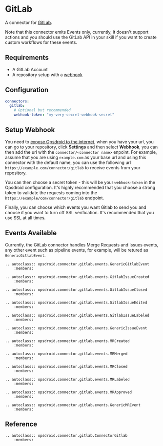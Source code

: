 # GitLab

A connector for [GitLab](https://gitlab.com). 

Note that this connector emits Events only, currently, it doesn't support actions and you should
use the GitLab API in your skill if you want to create custom workflows for these events.

## Requirements

- A GitLab Account
- A repository setup with a [webhook](https://docs.gitlab.com/ee/user/project/integrations/webhooks.html)

## Configuration

```yaml
connectors:
  gitlab:
    # Optional but recommended
    webhook-token: "my-very-secret-webhook-secret"
```

## Setup Webhook

You need to [expose Opsdroid to the internet](../exposing.md), when you have your url, you can go to your repository, click **Settings** and then select **Webhook**, you can then add the url with the `connector/<connector name>` enpoint. For example, assume that you are using `example.com` as your base url and using this connector with the default name, you can use the following url `https://example.com/connector/gitlab` to receive events from your repository.

You can then choose a secret token - this will be your `webhook-token` in the Opsdroid configuration. It's highly recommended that you choose
a strong token to validate the requests coming into the `https://example/com/connector/gitlab` endpoint.

Finally, you can choose which events you want Gitlab to send you and choose if you want to turn off SSL verification. It's recommended that
you use SSL at all times.

## Events Available

Currently, the GitLab connector handles Merge Requests and Issues events, any other event such as pipeline events, for example, will be retured as `GenericGitlabEvent`.

```eval_rst
.. autoclass:: opsdroid.connector.gitlab.events.GenericGitlabEvent
    :members:
```

```eval_rst
.. autoclass:: opsdroid.connector.gitlab.events.GitlabIssueCreated
    :members:
```

```eval_rst
.. autoclass:: opsdroid.connector.gitlab.events.GitlabIssueClosed
    :members:
```

```eval_rst
.. autoclass:: opsdroid.connector.gitlab.events.GitlabIssueEdited
    :members:
```

```eval_rst
.. autoclass:: opsdroid.connector.gitlab.events.GitlabIssueLabeled
    :members:
```

```eval_rst
.. autoclass:: opsdroid.connector.gitlab.events.GenericIssueEvent
    :members:
```

```eval_rst
.. autoclass:: opsdroid.connector.gitlab.events.MRCreated
    :members:
```

```eval_rst
.. autoclass:: opsdroid.connector.gitlab.events.MRMerged
    :members:
```

```eval_rst
.. autoclass:: opsdroid.connector.gitlab.events.MRClosed
    :members:
```

```eval_rst
.. autoclass:: opsdroid.connector.gitlab.events.MRLabeled
    :members:
```

```eval_rst
.. autoclass:: opsdroid.connector.gitlab.events.MRApproved
    :members:
```

```eval_rst
.. autoclass:: opsdroid.connector.gitlab.events.GenericMREvent
    :members:
```

## Reference

```eval_rst
.. autoclass:: opsdroid.connector.gitlab.ConnectorGitlab
    :members:
```